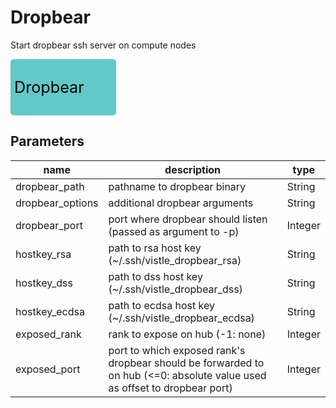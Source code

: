 
# Dropbear
Start dropbear ssh server on compute nodes



<svg width="169.2" height="90" >
<rect x="0" y="0" width="169.2" height="90" rx="5" ry="5" style="fill:#64c8c8ff;" />
<text x="6.0" y="54.0" font-size="1.7999999999999998em">Dropbear</text></svg>



## Parameters
|name|description|type|
|-|-|-|
|dropbear_path|pathname to dropbear binary|String|
|dropbear_options|additional dropbear arguments|String|
|dropbear_port|port where dropbear should listen (passed as argument to -p)|Integer|
|hostkey_rsa|path to rsa host key (~/.ssh/vistle_dropbear_rsa)|String|
|hostkey_dss|path to dss host key (~/.ssh/vistle_dropbear_dss)|String|
|hostkey_ecdsa|path to ecdsa host key (~/.ssh/vistle_dropbear_ecdsa)|String|
|exposed_rank|rank to expose on hub (-1: none)|Integer|
|exposed_port|port to which exposed rank's dropbear should be forwarded to on hub (<=0: absolute value used as offset to dropbear port)|Integer|
